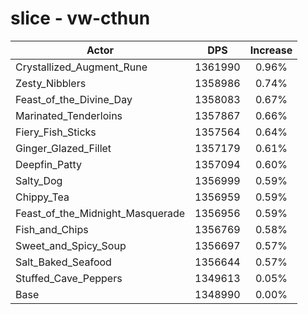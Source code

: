 # slice - vw-cthun
| Actor | DPS | Increase |
|---|:---:|:---:|
|Crystallized_Augment_Rune|1361990|0.96%|
|Zesty_Nibblers|1358986|0.74%|
|Feast_of_the_Divine_Day|1358083|0.67%|
|Marinated_Tenderloins|1357867|0.66%|
|Fiery_Fish_Sticks|1357564|0.64%|
|Ginger_Glazed_Fillet|1357179|0.61%|
|Deepfin_Patty|1357094|0.60%|
|Salty_Dog|1356999|0.59%|
|Chippy_Tea|1356959|0.59%|
|Feast_of_the_Midnight_Masquerade|1356956|0.59%|
|Fish_and_Chips|1356769|0.58%|
|Sweet_and_Spicy_Soup|1356697|0.57%|
|Salt_Baked_Seafood|1356644|0.57%|
|Stuffed_Cave_Peppers|1349613|0.05%|
|Base|1348990|0.00%|
